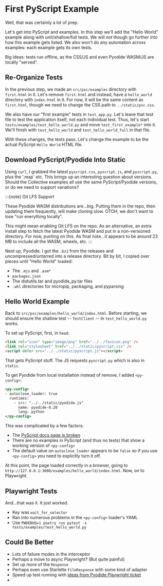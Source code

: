 # First PyScript Example

Well, that was certainly a lot of prep.

Let's get into PyScript and examples.
In this step we'll add the "Hello World" example along with unit/shallow/full tests.
We will _not_ though go further into how this example gets listed.
We also won't do any automation across examples: each example gets its own tests.

Big ideas: tests run offline, as the CSS/JS and even Pyodide WASM/JS are locally "served".

## Re-Organize Tests

In the previous step, we made an `src/psc/examples` directory with `first.html` in it.
Let's remove `first.html` and instead, have a `hello_world` directory with `index.html` in it.
For now, it will be the same content as `first.html`, though we need to change the CSS path to `../static/psc.css`.

We also have our "first example" tests in `test_app.py`.
Let's leave that test file to test the application itself, not each individual test.
Thus, let's start `tests/examples/test_hello_world.py` and move `test_first_example*` into it.
We'll finish with `test_hello_world` and `test_hello_world_full` in that file.

With these changes, the tests pass.
Let's change the example to be the actual PyScript `Hello World` HTML file.

## Download PyScript/Pyodide Into Static

Using `curl`, I grabbed the latest `pyscript.css`, `pyscript.js`, and `pyscript.py`, plus the '.map` etc.
This brings up an interesting question about versions.
Should the Collective examples all use the same PyScript/Pyodide versions, or do we need to support variations?

:::{note} Git LFS Support

These Pyodide WASM distributions are...big.
Putting them in the repo, then updating them frequently, will make cloning slow.
OTOH, we don't want to lose "run everything locally".

This might mean enabling Git LFS on the repo.
As an alternative, an extra install step to fetch the latest Pyodide WASM and put in a non-versioned directory.
For now, punting on this.
As final note...it appears to be around 23 MB to include all the WASM, wheels, etc.
:::

Next up, Pyodide.
I got the `.bz2` from the releases and uncompressed/untarred into a release directory.
Bit by bit, I copied over pieces until "Hello World" loaded:

- The `.mjs` and `.asm*`
- `packages.json`
- The distutils.tar and pyodide_py.tar files
- `.whl` directories for micropip, packaging, and pyparsing

## Hello World Example

Back to `src/psc/examples/hello_world/index.html`.
Before starting, we should ensure the shallow test -- `TestClient` -- in `test_hello_world.py` works.

To set up PyScript, first, in `head`:

```html
<link rel="icon" type="image/png" href="../../favicon.png" />
<link rel="stylesheet" href="../../static/pyscript.css" />
<script defer src="../../static/pyscript.js"></script>
```

That gets PyScript stuff.
The JS requests `pyscript.py` which is also in `static`.

To get Pyodide from local installation instead of remove, I added `<py-config>`:

```xml
<py-config>
- autoclose_loader: true
  runtimes:
    - src: "../../static/pyodide.js"
      name: pyodide-0.20
      lang: python
</py-config>
```

This was complicated by a few factors:

- The [PyScript docs page is broken](https://github.com/pyscript/pyscript/issues/528)
- There are no examples in PyScript (and thus no tests) that show a working version of `<py-config>`
- The default value on `autoclose_loader` appears to be `false` so if you use `<py-config>` you need to explicitly turn it off.

At this point, the page loaded correctly in a browser, going to `http://127.0.0.1:3000/examples/hello_world/index.html`.
Now, on to Playwright.

## Playwright Tests

And...that was it.
It just worked.

- Key was `wait_for_selector`
- Ran into numerous problems in the `<py-config>` loader's YAML
- Use `PWDEBUG=1 poetry run pytest -s tests/examples/test_hello_world.py`

## Could Be Better

- Lots of failure modes in the interceptor
- Perhaps a move to async Playwright? (But quite painful)
- Set up more of the `Response`
- Perhaps even use Starlette `FileResponse` with some kind of adapter
- Speed up test running with [ideas from Pyodide Playwright ticket](https://github.com/pyodide/pyodide/issues/2048)
-
